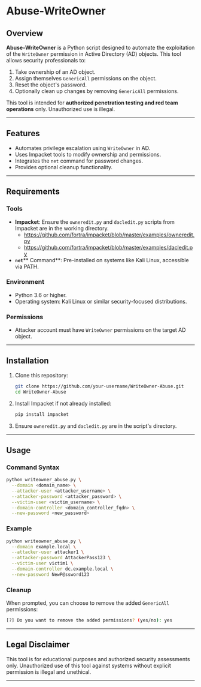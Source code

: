 # Abuse-WriteOwner

## Overview

**Abuse-WriteOwner** is a Python script designed to automate the exploitation of the `WriteOwner` permission in Active Directory (AD) objects. This tool allows security professionals to:

1. Take ownership of an AD object.
2. Assign themselves `GenericAll` permissions on the object.
3. Reset the object's password.
4. Optionally clean up changes by removing `GenericAll` permissions.

This tool is intended for **authorized penetration testing and red team operations** only. Unauthorized use is illegal.

---

## Features

- Automates privilege escalation using `WriteOwner` in AD.
- Uses Impacket tools to modify ownership and permissions.
- Integrates the `net` command for password changes.
- Provides optional cleanup functionality.

---

## Requirements

### Tools

- **Impacket**: Ensure the `owneredit.py` and `dacledit.py` scripts from Impacket are in the working directory.
   - https://github.com/fortra/impacket/blob/master/examples/owneredit.py
   - https://github.com/fortra/impacket/blob/master/examples/dacledit.py    
- **`net`**** Command**: Pre-installed on systems like Kali Linux, accessible via PATH.

### Environment

- Python 3.6 or higher.
- Operating system: Kali Linux or similar security-focused distributions.

### Permissions

- Attacker account must have `WriteOwner` permissions on the target AD object.

---

## Installation

1. Clone this repository:

   ```bash
   git clone https://github.com/your-username/WriteOwner-Abuse.git
   cd WriteOwner-Abuse
   ```

2. Install Impacket if not already installed:

   ```bash
   pip install impacket
   ```

3. Ensure `owneredit.py` and `dacledit.py` are in the script's directory.

---

## Usage

### Command Syntax

```bash
python writeowner_abuse.py \
  --domain <domain_name> \
  --attacker-user <attacker_username> \
  --attacker-password <attacker_password> \
  --victim-user <victim_username> \
  --domain-controller <domain_controller_fqdn> \
  --new-password <new_password>
```

### Example

```bash
python writeowner_abuse.py \
  --domain example.local \
  --attacker-user attacker1 \
  --attacker-password AttackerPass123 \
  --victim-user victim1 \
  --domain-controller dc.example.local \
  --new-password NewP@ssword123
```

### Cleanup

When prompted, you can choose to remove the added `GenericAll` permissions:

```bash
[?] Do you want to remove the added permissions? (yes/no): yes
```

---

## Legal Disclaimer

This tool is for educational purposes and authorized security assessments only. Unauthorized use of this tool against systems without explicit permission is illegal and unethical.

---

